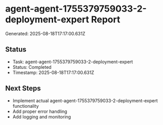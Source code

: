 # agent-agent-1755379759033-2-deployment-expert Report

Generated: 2025-08-18T17:17:00.631Z

## Status
- Task: agent-agent-1755379759033-2-deployment-expert
- Status: Completed
- Timestamp: 2025-08-18T17:17:00.631Z

## Next Steps
- Implement actual agent-agent-1755379759033-2-deployment-expert functionality
- Add proper error handling
- Add logging and monitoring
